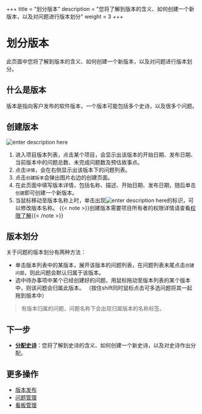 ﻿+++
title = "划分版本"
description = "您将了解到版本的含义、如何创建一个新版本，以及对问题进行版本划分"
weight = 3
+++

# 划分版本

此页面中您将了解到版本的含义、如何创建一个新版本，以及对问题进行版本划分。

## 什么是版本

版本是指向客户发布的软件版本，一个版本可能包括多个史诗，以及很多个问题。

## 创建版本

![enter description here](/docs/user-guide/agile/imge/create-version.png)

 1. 进入项目版本列表，点击某个项目，会显示出该版本的开始日期、发布日期、当前版本中的问题总数、未完成问题数及预估故事点。
 2. 点击`详情`，会在右侧显示出该版本下的问题列表。
 3. 点击`创建版本`会弹出图片右边的创建页面。
 4. 在此页面中填写版本详情，包括名称、描述、开始日期、发布日期，随后单击`创建`即可创建一个新版本。
 5. 当鼠标移动至版本名称上时，单击出现![enter description here](/docs/user-guide/agile/imge/image4.png)的标识，可以修改版本名称。
 {{< note >}}创建版本需要项目所有者的权限详情请查看[权限了解](../../#权限了解){{< /note >}}

## 版本划分

关于问题的版本划分有两种方法：

- 单击版本列表中的某版本，展开该版本的问题列表，在问题列表末尾点击`创建问题`，则此问题会默认归属于该版本。
- 选中待办事项中某个已经创建好的问题，用鼠标拖动至版本列表的某个版本中，则该问题会归属此版本。 （按住shift同时鼠标点击可多选问题将其一起拖到版本中）

<blockquote class="note">
    有版本归属的问题，问题名称下会出现归属版本的名称标签。
    </blockquote>

## 下一步

- [**分配史诗**](../epic)：您将了解到史诗的含义、如何创建一个新史诗，以及对史诗作出分配。

## 更多操作

- [版本发布](../../release)
- [问题管理](../../issue) 
- [看板管理](../../sprint)



